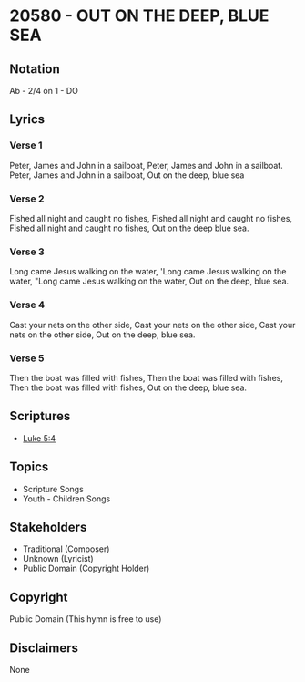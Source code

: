 # 20580 - OUT ON THE DEEP, BLUE SEA

## Notation

Ab - 2/4 on 1 - DO

## Lyrics

### Verse 1

Peter, James and John in a sailboat, Peter, James and John in a sailboat. Peter, James and John in a sailboat, Out on the deep, blue sea

### Verse 2

Fished all night and caught no fishes, Fished all night and caught no fishes, Fished all night and caught no fishes, Out on the deep blue sea.

### Verse 3

Long came Jesus walking on the water, 'Long came Jesus walking on the water, "Long came Jesus walking on the water, Out on the deep, blue sea.

### Verse 4

Cast your nets on the other side, Cast your nets on the other side, Cast your nets on the other side, Out on the deep, blue sea.

### Verse 5

Then the boat was filled with fishes, Then the boat was filled with fishes, Then the boat was filled with fishes, Out on the deep, blue sea.


## Scriptures

- [Luke 5:4](https://www.biblegateway.com/passage/?search=Luke%205%3A4)

## Topics

- Scripture Songs
- Youth - Children Songs

## Stakeholders

- Traditional (Composer)
- Unknown (Lyricist)
- Public Domain (Copyright Holder)

## Copyright

Public Domain
(This hymn is free to use)

## Disclaimers

None

